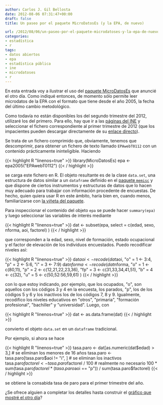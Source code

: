 ```yaml
---
author: Carlos J. Gil Bellosta
date: 2012-08-06 07:31:47+00:00
draft: false
title: Un paseo por el paquete MicroDatosEs (y la EPA, de nuevo)

url: /2012/08/06/un-paseo-por-el-paquete-microdatoses-y-la-epa-de-nuevo/
categories:
- estadística
- r
tags:
- datos abiertos
- epa
- estadística pública
- ine
- microdatoses
- r
---
```


En esta entrada voy a ilustrar el uso del [paquete MicroDatosEs](http://www.datanalytics.com/blog/2012/08/03/el-paquete-microdataes-para-microdatos-publicos/) que anuncié el otro día. Como indiqué entonces, de momento sólo permite leer microdatos de la EPA con el formato que tiene desde el año 2005, la fecha del último cambio metodológico.

Como todavía no están disponibles los del segundo trimestre del 2012, utilizaré los del primero. Para ello, hay que ir a las [páginas del INE](http://www.ine.es/prodyser/micro_epa.htm) y seleccionar el fichero correspondiente al primer trimestre de 2012 (que los impacientes pueden descargar directamente de su [enlace directo](ftp://www.ine.es/temas/epa/datos_1t12.zip)).

Se trata de un fichero comprimido que, obviamente, tenemos que descomprimir, para obtener un fichero de texto llamado `EPAwebT0112` con un contenido prácticamente ininteligible. Haciendo

{{< highlight R "linenos=true" >}}
library(MicroDatosEs)
epa <- epa2005("EPAwebT0112")
{{< / highlight >}}

se carga este fichero en R. El objeto resultante es de la clase `data.set`, una estructura de datos similar a un `dataframe` definido en el [paquete `memisc`](http://cran.r-project.org/web/packages/memisc/index.html) y que dispone de ciertos instrumentos y estructuras de datos que lo hacen muy adecuado para trabajar con información procedente de encuestas. De hecho, quien quiera usar R en este ámbito, haría bien en, cuando menos, familiarizarse con [la viñeta del paquete](http://cran.r-project.org/web/packages/memisc/vignettes/anes48.pdf).

Para inspeccionar el contenido del objeto `epa` se puede hacer `summary(epa)` y luego seleccionar las variables de interés mediante

{{< highlight R "linenos=true" >}}
dat <- subset(epa, select = c(edad, sexo, nforma, aoi, factorel) )
{{< / highlight >}}

que corresponden a la edad, sexo, nivel de formación, estado ocupacional y el factor de elevación de los individuos encuestados. Puedo recodificar niveles así:

{{< highlight R "linenos=true" >}}
dat$aoi <- recode(dat$aoi, "o" = 1 <- 3:4,
    "p" = 2 <- 5:6, "i" = 3 <- 7:9)
dat$nforma <- recode( dat$nforma,
    "o"  = 1 <- c(80,11),
    "p"  = 2 <- c(12,21,22,23,36),
    "fp" = 3 <- c(31,33,34,41,51),
    "b"  = 4 <- c(32),
    "u"  = 5 <- c(50,52:56,59,61) )
{{< / highlight >}}

con lo que estoy indicando, por ejemplo, que los ocupados, "o", son aquellos con los códigos 3 y 4 en la encuesta, los parados, "p", los de los códigos 5 y 6 y los inactivos los de los códigos 7, 8 y 9. Igualmente, recodifico los niveles educativos en "otros", "primaria", "formación profesional", "bachiller" y "universidad". Luego, con

{{< highlight R "linenos=true" >}}
dat <- as.data.frame(dat)
{{< / highlight >}}

convierto el objeto `data.set` en un `dataframe` tradicional.

Por ejemplo, si ahora se hace

{{< highlight R "linenos=true" >}}
tasa.paro <- dat[as.numeric(dat$edad) > 3,]     # se eliminan los menores de 16 años
tasa.paro <- tasa.paro[tasa.paro$aoi != "i", ]   # se eliminan los inactivos
tasa.paro$factorel <- tasa.paro$factorel / 100    # realmente no necesario
100 * sum(tasa.paro$factorel * (tasa.paro$aoi == "p")) / sum(tasa.paro$factorel)
{{< / highlight >}}

se obtiene la consabida tasa de paro para el primer trimestre del año.

¿Se ofrece alguien a completar los detalles hasta construir el [gráfico que mostré el otro día](http://www.datanalytics.com/blog/2012/07/12/edad-nivel-de-formacion-sexo-y-paro/)?



